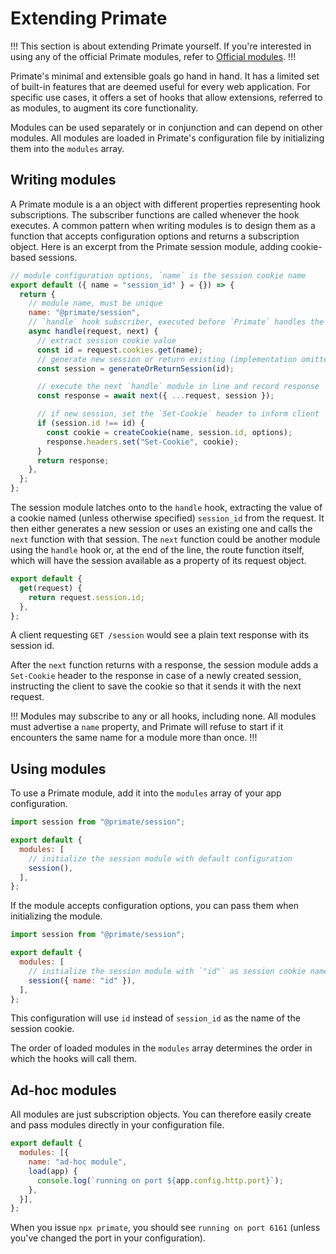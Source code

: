 # Extending Primate

!!!
This section is about extending Primate yourself. If you're interested in using
any of the official Primate modules, refer to
[Official modules](/modules/official).
!!!

Primate's minimal and extensible goals go hand in hand. It has a limited set of
built-in features that are deemed useful for every web application. For
specific use cases, it offers a set of hooks that allow extensions, referred to
as modules, to augment its core functionality.

Modules can be used separately or in conjunction and can depend on other
modules. All modules are loaded in Primate's configuration file by initializing
them into the `modules` array.

## Writing modules

A Primate module is a an object with different properties representing hook
subscriptions. The subscriber functions are called whenever the hook executes.
A common pattern when writing modules is to design them as a function that
accepts configuration options and returns a subscription object. Here is an
excerpt from the Primate session module, adding cookie-based sessions.

```js caption=Session module
// module configuration options, `name` is the session cookie name
export default ({ name = "session_id" } = {}) => {
  return {
    // module name, must be unique
    name: "@primate/session",
    // `handle` hook subscriber, executed before `Primate` handles the request
    async handle(request, next) {
      // extract session cookie value
      const id = request.cookies.get(name);
      // generate new session or return existing (implementation omitted)
      const session = generateOrReturnSession(id);

      // execute the next `handle` module in line and record response
      const response = await next({ ...request, session });

      // if new session, set the `Set-Cookie` header to inform client
      if (session.id !== id) {
        const cookie = createCookie(name, session.id, options);
        response.headers.set("Set-Cookie", cookie);
      }
      return response;
    },
  };
};
```

The session module latches onto to the `handle` hook, extracting the value of a
cookie named (unless otherwise specified) `session_id` from the request. It then
either generates a new session or uses an existing one and calls the `next`
function with that session. The `next` function could be another module using
the `handle` hook or, at the end of the line, the route function itself, which
will have the session available as a property of its request object.

```js caption=routes/session.js
export default {
  get(request) {
    return request.session.id;
  },
};
```

A client requesting `GET /session` would see a plain text response with its
session id.

After the `next` function returns with a response, the session module adds a
`Set-Cookie` header to the response in case of a newly created session,
instructing the client to save the cookie so that it sends it with the next
request.

!!!
Modules may subscribe to any or all hooks, including none. All modules must
advertise a `name` property, and Primate will refuse to start if it encounters
the same name for a module more than once.
!!!

## Using modules

To use a Primate module, add it into the `modules` array of your app
configuration.

```js caption=primate.config.js
import session from "@primate/session";

export default {
  modules: [
    // initialize the session module with default configuration
    session(),
  ],
};
```

If the module accepts configuration options, you can pass them when
initializing the module.

```js caption=primate.config.js
import session from "@primate/session";

export default {
  modules: [
    // initialize the session module with `"id"` as session cookie name
    session({ name: "id" }),
  ],
};
```

This configuration will use `id` instead of `session_id` as the name of the
session cookie.

The order of loaded modules in the `modules` array determines the order in
which the hooks will call them.

## Ad-hoc modules

All modules are just subscription objects. You can therefore easily create and
pass modules directly in your configuration file.

```js caption=primate.config.js
export default {
  modules: [{
    name: "ad-hoc module",
    load(app) {
      console.log(`running on port ${app.config.http.port}`);
    },
  }],
};
```

When you issue `npx primate`, you should see `running on port 6161` (unless
you've changed the port in your configuration).
